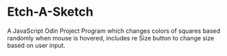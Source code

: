 # Etch-A-Sketch
A JavaScript Odin Project
Program which changes colors of squares based randomly when mouse is hovered, includes re Size button to change size based on user input.
